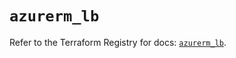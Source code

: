 # `azurerm_lb`

Refer to the Terraform Registry for docs: [`azurerm_lb`](https://registry.terraform.io/providers/hashicorp/azurerm/4.31.0/docs/resources/lb).
